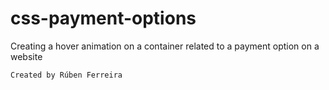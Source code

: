 # css-payment-options
Creating a hover animation on a container related to a payment option on a website

```
Created by Rúben Ferreira
```
